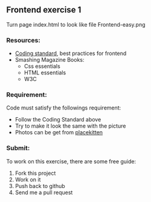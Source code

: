 ## Frontend exercise 1
Turn page index.html to look like file Frontend-easy.png

### Resources:
* [Coding standard](http://isobar-idev.github.io/code-standards/), best practices for frontend
* Smashing Magazine Books:
  * Css essentials
  * HTML essentials
  * W3C

### Requirement:
Code must satisfy the followings requirement:
* Follow the Coding Standard above
* Try to make it look the same with the picture
* Photos can be get from [placekitten](http://placekitten.com/)

### Submit:
To work on this exercise, there are some free guide:
  1. Fork this project
  2. Work on it
  3. Push back to github
  4. Send me a pull request

